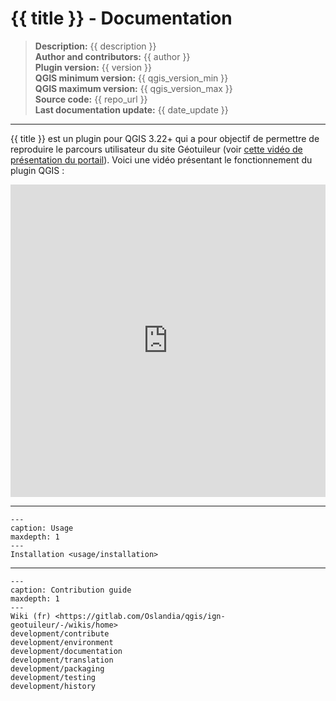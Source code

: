 # {{ title }} - Documentation

> **Description:** {{ description }}  
> **Author and contributors:** {{ author }}  
> **Plugin version:** {{ version }}  
> **QGIS minimum version:** {{ qgis_version_min }}  
> **QGIS maximum version:** {{ qgis_version_max }}  
> **Source code:** {{ repo_url }}  
> **Last documentation update:** {{ date_update }}

----

{{ title }} est un plugin pour QGIS 3.22+ qui a pour objectif de permettre de reproduire le parcours utilisateur du site Géotuileur (voir [cette vidéo de présentation du portail](https://vimeo.com/722998381)). Voici une vidéo présentant le fonctionnement du plugin QGIS :

<iframe src="https://player.vimeo.com/video/768490951?badge=0&amp;autopause=0&amp;player_id=0&amp;app_id=58479" frameborder="0" allow="autoplay; fullscreen; picture-in-picture; clipboard-write; encrypted-media" width="100%" height="500px" title="Géotuileur"></iframe>

----

```{toctree}
---
caption: Usage
maxdepth: 1
---
Installation <usage/installation>
```

----

```{toctree}
---
caption: Contribution guide
maxdepth: 1
---
Wiki (fr) <https://gitlab.com/Oslandia/qgis/ign-geotuileur/-/wikis/home>
development/contribute
development/environment
development/documentation
development/translation
development/packaging
development/testing
development/history
```
